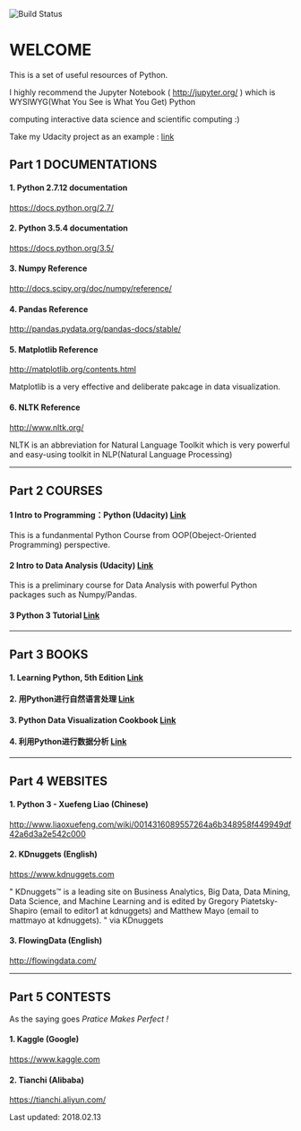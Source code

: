 ![Build Status](https://travis-ci.org/benhamner/Metrics.png)

WELCOME
===================


This is a set of useful resources of Python. 

I highly recommend the Jupyter Notebook ( http://jupyter.org/ ) which is WYSIWYG(What You See is What You Get) Python 

computing interactive data science and scientific computing :)

Take my Udacity project as an example : [link](http://nbviewer.jupyter.org/github/Zhi-Li/Investigate-a-Dataset/blob/master/DA_Titanic_Data%20.ipynb)

Part 1 DOCUMENTATIONS
-------------

#### 1. Python 2.7.12 documentation 

https://docs.python.org/2.7/

#### 2. Python 3.5.4 documentation 

https://docs.python.org/3.5/

#### 3. Numpy Reference

http://docs.scipy.org/doc/numpy/reference/

#### 4. Pandas Reference

http://pandas.pydata.org/pandas-docs/stable/

#### 5. Matplotlib Reference

http://matplotlib.org/contents.html

Matplotlib is a very effective and deliberate pakcage in data visualization. 

#### 6. NLTK Reference

http://www.nltk.org/

NLTK is an abbreviation for Natural Language Toolkit which is very powerful and easy-using toolkit in NLP(Natural Language Processing)

----------


Part 2 COURSES
-------------------

#### 1 Intro to Programming：Python (Udacity) [Link][1]

This is a fundanmental Python Course from OOP(Obeject-Oriented Programming) perspective.

#### 2 Intro to Data Analysis (Udacity) [Link][2]

This is a preliminary course for Data Analysis with powerful Python packages such as Numpy/Pandas.

#### 3 Python 3 Tutorial [Link][3]

----------


Part 3 BOOKS
-------------

#### 1. Learning Python, 5th Edition [Link](http://pan.baidu.com/s/1miNimZA)

#### 2. 用Python进行自然语言处理 [Link](http://pan.baidu.com/s/1jIwNSkY)

#### 3. Python Data Visualization Cookbook [Link](http://pan.baidu.com/s/1o8wFH4u)

#### 4. 利用Python进行数据分析 [Link](http://pan.baidu.com/s/1gfa9u8N)

----------


Part 4 WEBSITES
-------------

#### 1. Python 3 - Xuefeng Liao (Chinese)

http://www.liaoxuefeng.com/wiki/0014316089557264a6b348958f449949df42a6d3a2e542c000

#### 2. KDnuggets (English)

https://www.kdnuggets.com

" KDnuggets™ is a leading site on Business Analytics, Big Data, Data Mining, Data Science, and Machine Learning and is edited by Gregory Piatetsky-Shapiro (email to editor1 at kdnuggets) and Matthew Mayo (email to mattmayo at kdnuggets). " via KDnuggets

#### 3. FlowingData (English)

http://flowingdata.com/

----------


  [1]: https://cn.udacity.com/course/programming-foundations-with-python--ud036/
  [2]: https://cn.udacity.com/course/intro-to-data-analysis--ud170
  [3]: http://pan.baidu.com/s/1i4MYigt


Part 5 CONTESTS
-------------

As the saying goes *Pratice Makes Perfect !*

#### 1. Kaggle (Google)

https://www.kaggle.com

#### 2. Tianchi (Alibaba)

https://tianchi.aliyun.com/

Last updated: 2018.02.13
